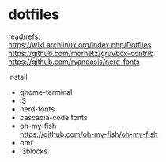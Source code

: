 # dotfiles

read/refs:  
https://wiki.archlinux.org/index.php/Dotfiles  
https://github.com/morhetz/gruvbox-contrib  
https://github.com/ryanoasis/nerd-fonts


install
* gnome-terminal
* i3
* nerd-fonts
* cascadia-code fonts
* oh-my-fish  
https://github.com/oh-my-fish/oh-my-fish
 * omf <theme>
* i3blocks
